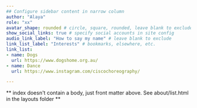 ```yaml
---
## Configure sidebar content in narrow column
author: "Alaya"
role: "xx"
avatar_shape: rounded # circle, square, rounded, leave blank to exclude
show_social_links: true # specify social accounts in site config
audio_link_label: "How to say my name" # leave blank to exclude
link_list_label: "Interests" # bookmarks, elsewhere, etc.
link_list:
- name: Dogs
  url: https://www.dogshome.org.au/
- name: Dance
  url: https://www.instagram.com/ciscochoreography/

---
```


** index doesn't contain a body, just front matter above.
See about/list.html in the layouts folder **